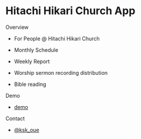 Hitachi Hikari Church App
====

Overview

* For People @ Hitachi Hikari Church

* Monthly Schedule

* Weekly Report

* Worship sermon recording distribution

* Bible reading

Demo

* [demo](kosuek.github.io/message/)

Contact

* [@ksk_oue](https://twitter.com/ksk_oue) 

